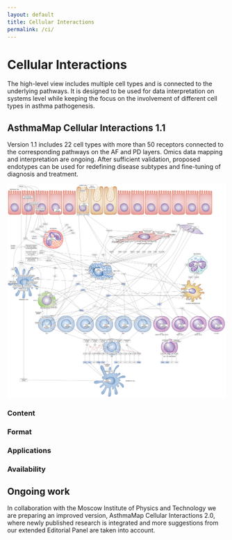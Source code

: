 ```yaml
---
layout: default
title: Cellular Interactions
permalink: /ci/
---
```


# Cellular Interactions

The high-level view includes multiple cell types and is connected to the underlying pathways. It is designed to be used for data interpretation on systems level while keeping the focus on the involvement of different cell types in asthma pathogenesis.  

## AsthmaMap Cellular Interactions 1.1

Version 1.1 includes 22 cell types with more than 50 receptors connected to the corresponding pathways on the AF and PD layers. Omics data mapping and interpretation are ongoing. After sufficient validation, proposed endotypes can be used for redefining disease subtypes and fine-tuning of diagnosis and treatment.  

![](/images/ci/AsthmaMapCI-V1.1.png)

### Content

### Format

### Applications

### Availability

## Ongoing work

In collaboration with the Moscow Institute of Physics and Technology we are preparing an improved version, AsthmaMap Cellular Interactions 2.0, where newly published research is integrated and more suggestions from our extended Editorial Panel are taken into account.  
